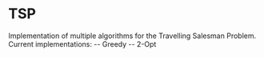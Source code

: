 # TSP

Implementation of multiple algorithms for the Travelling Salesman Problem.
Current implementations:
 -- Greedy 
 -- 2-Opt
